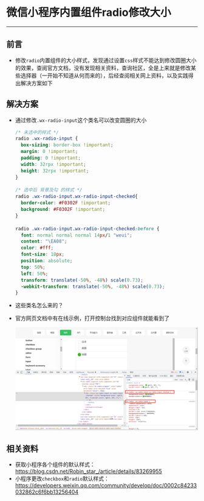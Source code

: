 # 微信小程序内置组件radio修改大小

---

## 前言

- 修改`radio`内置组件的大小样式，发现通过设置`css`样式不能达到修改圆圈大小的效果，查阅官方文档，没有发现相关资料，查询社区，全是上来就是修改某些选择器（一开始不知道从何而来的），后经查阅相关网上资料，以及实践得出解决方案如下

## 解决方案

- 通过修改`.wx-radio-input`这个类名可以改变圆圈的大小

  ```css
  /* 未选中的样式 */
  radio .wx-radio-input {
  	box-sizing: border-box !important;
  	margin: 0 !important;
  	padding: 0 !important;
  	width: 32rpx !important;
  	height: 32rpx !important;
  }
  
  /* 选中后 背景及勾 的样式 */
  radio .wx-radio-input.wx-radio-input-checked{
  	border-color: #F0302F !important;
  	background: #F0302F !important;
  }
  
  radio .wx-radio-input.wx-radio-input-checked:before {
    font: normal normal normal 14px/1 "weui";
    content: "\EA08";
  	color: #fff;
    font-size: 18px;
    position: absolute;
    top: 50%;
    left: 50%;
    transform: translate(-50%, -48%) scale(0.73);
    -webkit-transform: translate(-50%, -48%) scale(0.73);
  }
  ```

- 这些类名怎么来的？

- 官方网页文档中有在线示例，打开控制台找到对应组件就能看到了

  <img src="assets/image-20230106161040792.png" alt="image-20230106161040792" style="zoom:80%;" />

## 相关资料

- 获取小程序各个组件的默认样式：https://blog.csdn.net/Robin_star_/article/details/83269955
- 小程序更改`checkbox`和`radio`默认样式：https://developers.weixin.qq.com/community/develop/doc/0002c84233032862c6f6bb13256404